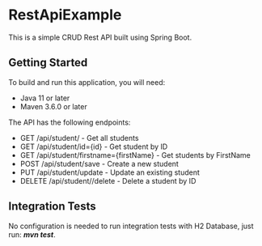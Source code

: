 # RestApiExample
This is a simple CRUD Rest API built using Spring Boot.

## Getting Started

To build and run this application, you will need:
* Java 11 or later
* Maven 3.6.0 or later

The API has the following endpoints:

* GET /api/student/ - Get all students
* GET /api/student/id={id} - Get student by ID
* GET /api/student/firstname={firstName} - Get students by FirstName
* POST /api/student/save - Create a new student
* PUT /api/student/update - Update an existing student
* DELETE /api/student//delete - Delete a student by ID

## Integration Tests

No configuration is needed to run integration tests with H2 Database, just run: <i><b>mvn test</b></i>.
